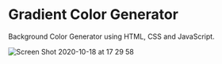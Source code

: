 # Gradient Color Generator

Background Color Generator using HTML, CSS and JavaScript. 

![Screen Shot 2020-10-18 at 17 29 58](https://user-images.githubusercontent.com/57327617/96373956-b02d6200-1167-11eb-9e65-2e8c3d426fa8.png)
